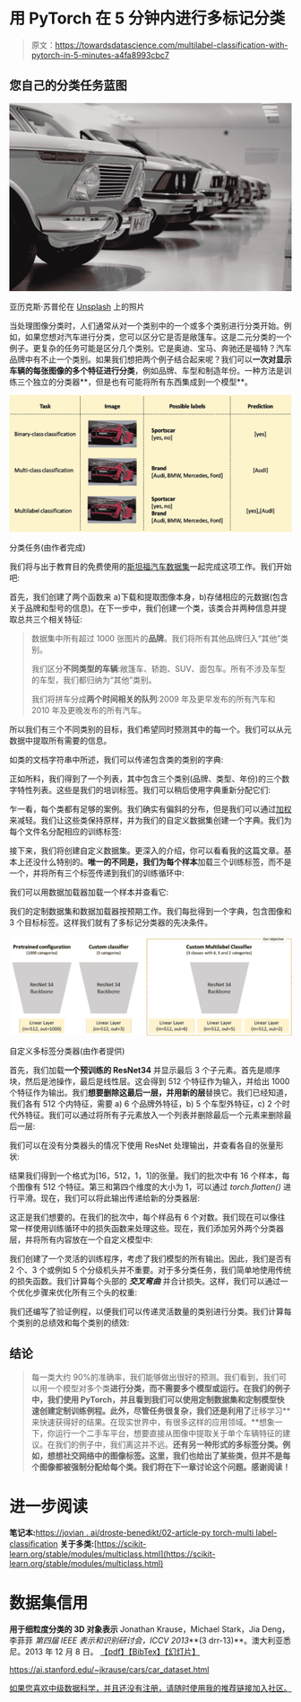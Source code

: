 # 用 PyTorch 在 5 分钟内进行多标记分类

> 原文：<https://towardsdatascience.com/multilabel-classification-with-pytorch-in-5-minutes-a4fa8993cbc7>

## 您自己的分类任务蓝图

![](img/de9e11f0e38c4924ae250090b363f8b9.png)

亚历克斯·苏普伦在 [Unsplash](https://unsplash.com/s/photos/cars?utm_source=unsplash&utm_medium=referral&utm_content=creditCopyText) 上的照片

当处理图像分类时，人们通常从对一个类别中的一个或多个类别进行分类开始。例如，如果您想对汽车进行分类，您可以区分它是否是敞篷车。这是二元分类的一个例子。更复杂的任务可能是区分几个类别。它是奥迪、宝马、奔驰还是福特？汽车品牌中有不止一个类别。如果我们想把两个例子结合起来呢？我们可以**一次对显示车辆的每张图像的多个特征进行分类**，例如品牌、车型和制造年份。一种方法是训练三个独立的分类器**，但是也有可能将所有东西集成到一个模型**。

![](img/64e4212e0c932325097f89f399370317.png)

分类任务(由作者完成)

我们将与出于教育目的免费使用的[斯坦福汽车数据集](https://ai.stanford.edu/~jkrause/cars/car_dataset.html)一起完成这项工作。我们开始吧:

首先，我们创建了两个函数来 a)下载和提取图像本身，b)存储相应的元数据(包含关于品牌和型号的信息)。在下一步中，我们创建一个类，该类合并两种信息并提取总共三个相关特征:

> 数据集中所有超过 1000 张图片的**品牌**。我们将所有其他品牌归入“其他”类别。
> 
> 我们区分**不同类型的车辆**:敞篷车、轿跑、SUV、面包车。所有不涉及车型的车型，我们都归纳为“其他”类别。
> 
> 我们将拼车分成**两个时间相关的队列**:2009 年及更早发布的所有汽车和 2010 年及更晚发布的所有汽车。

所以我们有三个不同类别的目标，我们希望同时预测其中的每一个。我们可以从元数据中提取所有需要的信息。

如类的文档字符串中所述，我们可以传递包含类的类别的字典:

正如所料，我们得到了一个列表，其中包含三个类别(品牌、类型、年份)的三个数字特性列表。这些是我们的培训标签。我们可以稍后使用字典重新分配它们:

乍一看，每个类都有足够的案例。我们确实有偏斜的分布，但是我们可以通过[加权](https://discuss.pytorch.org/t/passing-the-weights-to-crossentropyloss-correctly/14731/10)来减轻。我们让这些类保持原样，并为我们的自定义数据集创建一个字典。我们为每个文件名分配相应的训练标签:

接下来，我们将创建自定义数据集。更深入的介绍，你可以看看我的这篇文章。基本上还没什么特别的。**唯一的不同是，我们为每个样本**加载三个训练标签，而不是一个，并将所有三个标签传递到我们的训练循环中:

我们可以用数据加载器加载一个样本并查看它:

我们的定制数据集和数据加载器按预期工作。我们每批得到一个字典，包含图像和 3 个目标标签。这样我们就有了多标记分类器的先决条件。

![](img/2a3f0ff96d599768f849cd7eb2d57b77.png)

自定义多标签分类器(由作者提供)

首先，我们加载**一个预训练的 ResNet34** 并显示最后 3 个子元素。首先是顺序块，然后是池操作，最后是线性层。这会得到 512 个特征作为输入，并给出 1000 个特征作为输出。我们**想要删除这最后一层，并用新的层**替换它。我们已经知道，我们各有 512 个内特征，需要 a) 6 个品牌外特征，b) 5 个车型外特征，c) 2 个时代外特征。我们可以通过将所有子元素放入一个列表并删除最后一个元素来删除最后一层:

我们可以在没有分类器头的情况下使用 ResNet 处理输出，并查看各自的张量形状:

结果我们得到一个格式为[16，512，1，1]的张量。我们的批次中有 16 个样本，每个图像有 512 个特征。第三和第四个维度的大小为 1，可以通过 *torch.flatten()* 进行平滑。现在，我们可以将此输出传递给新的分类器层:

这正是我们想要的。在我们的批次中，每个样品有 6 个对数。我们现在可以像往常一样使用训练循环中的损失函数来处理这些。现在，我们添加另外两个分类器层，并将所有内容放在一个自定义模型中:

我们创建了一个灵活的训练程序，考虑了我们模型的所有输出。因此，我们是否有 2 个、3 个或例如 5 个分级机头并不重要。对于多分类任务，我们简单地使用传统的损失函数。我们计算每个头部的 ***交叉弯曲*** 并合计损失。这样，我们可以通过一个优化步骤来优化所有三个头的权重:

我们还编写了验证例程，以便我们可以传递灵活数量的类别进行分类。我们计算每个类别的总绩效和每个类别的绩效:

## 结论

> 每一类大约 90%的准确率，我们能够做出很好的预测。我们看到，我们可以用一个模型对多个类**进行分类，而不需要多个模型或运行。在我们的例子中，我们使用 PyTorch，并且看到我们可以使用定制数据集和定制模型快速创建定制训练例程。此外，尽管任务很复杂，我们还是利用了**迁移学习**来快速获得好的结果。在现实世界中，有很多这样的应用领域。**想象一下，你运行一个二手车平台，想要直接从图像中提取关于单个车辆特征的建议。在我们的例子中，我们离这并不远。**还有另一种形式的多标签分类。例如，想想社交网络中的图像标签。这里，我们也给出了某些类，但并不是每个图像都被强制分配给每个类。我们将在下一章讨论这个问题。感谢阅读！**

# 进一步阅读

**笔记本:**[https://jovian . ai/droste-benedikt/02-article-py torch-multi label-classification](https://jovian.ai/droste-benedikt/02-article-pytorch-multilabel-classification)
**关于多类:**[https://scikit-learn.org/stable/modules/multiclass.html](https://scikit-learn.org/stable/modules/multiclass.html)

# 数据集信用

**用于细粒度分类的 3D 对象表示**
Jonathan Krause，Michael Stark，Jia Deng，李菲菲
*第四届 IEEE 表示和识别研讨会，ICCV 2013***(3 drr-13)**。澳大利亚悉尼。2013 年 12 月 8 日。
[【pdf】](https://ai.stanford.edu/~jkrause/papers/3drr13.pdf)[【BibTex】](https://ai.stanford.edu/~jkrause/papers/3drr13.bib)[【幻灯片】](https://ai.stanford.edu/~jkrause/papers/3drr_talk.pdf)

<https://ai.stanford.edu/~jkrause/cars/car_dataset.html>  

[如果您喜欢中级数据科学，并且还没有注册，请随时使用我的推荐链接加入社区。](https://medium.com/@droste.benedikt/membership)
